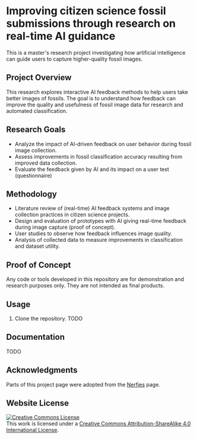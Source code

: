 # Improving citizen science fossil submissions through research on real-time AI guidance
This is a master's research project investigating how artificial intelligence can guide users to capture higher-quality fossil images.

## Project Overview

This research explores interactive AI feedback methods to help users take better images of fossils. The goal is to understand how feedback can improve the quality and usefulness of fossil image data for research and automated classification.

## Research Goals

- Analyze the impact of AI-driven feedback on user behavior during fossil image collection.
- Assess improvements in fossil classification accuracy resulting from improved data collection.
- Evaluate the feedback given by AI and its impact on a user test (questionnaire)

## Methodology

- Literature review of (real-time) AI feedback systems and image collection practices in citizen science projects.
- Design and evaluation of prototypes with AI giving real-time feedback during image capture (proof of concept).
- User studies to observe how feedback influences image quality.
- Analysis of collected data to measure improvements in classification and dataset utility.

## Proof of Concept

Any code or tools developed in this repository are for demonstration and research purposes only. They are not intended as final products.

## Usage

1. Clone the repository.
TODO

## Documentation

TODO

## Acknowledgments

Parts of this project page were adopted from the [Nerfies](https://nerfies.github.io/) page.

## Website License
<a rel="license" href="http://creativecommons.org/licenses/by-sa/4.0/"><img alt="Creative Commons License" style="border-width:0" src="https://i.creativecommons.org/l/by-sa/4.0/88x31.png" /></a><br />This work is licensed under a <a rel="license" href="http://creativecommons.org/licenses/by-sa/4.0/">Creative Commons Attribution-ShareAlike 4.0 International License</a>.
